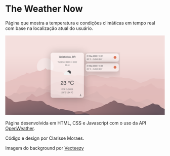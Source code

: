 # The Weather Now

Página que mostra a temperatura e condições climáticas em tempo real com base na localização atual do usuário. 

![](images/screenshot.png)

Página desenvolvida em HTML, CSS e Javascript com o uso da API [OpenWeather](https://openweathermap.org/).

Código e design por Clarisse Moraes.

Imagem do background por [Vecteezy](https://www.vecteezy.com/free-vector/weather-background)